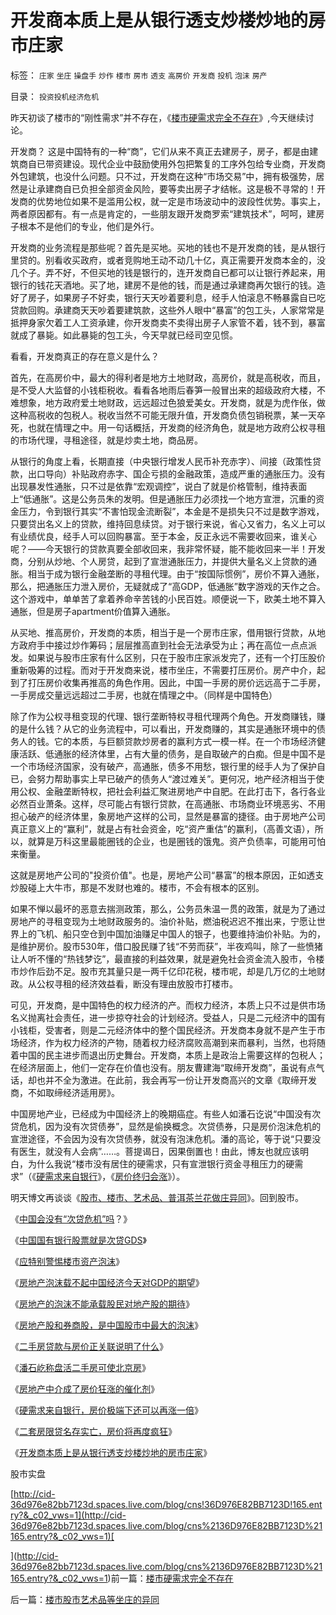 # 开发商本质上是从银行透支炒楼炒地的房市庄家

标签： `庄家` `坐庄` `操盘手` `炒作` `楼市` `房市` `透支` `高房价` `开发商` `投机` `泡沫` `房产` 

目录： `投资投机经济危机`

昨天初谈了楼市的“刚性需求”并不存在，《[楼市硬需求完全不存在](../../../2008/8/4/楼市硬需求完全不存在.md)》,今天继续讨论。



开发商？
这是中国特有的一种“商”，它们从来不真正去建房子，房子，都是由建筑商自已带资建设。现代企业中鼓励使用外包把繁复的工序外包给专业商，开发商外包建筑，也没什么问题。只不过，开发商在这种“市场交易”中，拥有极强势，居然是让承建商自已负担全部资金风险，要等卖出房子才结帐。这是极不寻常的！开发商的优势地位如果不是滥用公权，就一定是市场波动中的波段性优势。事实上，两者原因都有。有一点是肯定的，一些朋友跟开发商罗索“建筑技术”，呵呵，建房子根本不是他们的专业，他们是外行。



开发商的业务流程是那些呢？首先是买地。买地的钱也不是开发商的钱，是从银行里贷的。别看收买政府，或者竞购地王动不动几十亿，真正需要开发商本金的，没几个子。弄不好，不但买地的钱是银行的，连开发商自已都可以让银行养起来，用银行的钱花天酒地。买了地，建房不是他的钱，而是通过承建商再欠银行的钱。造好了房子，如果房子不好卖，银行天天吵着要利息，经手人怕滚息不畅暴露自已吃贷款回购。承建商天天吵着要建筑款，这些外人眼中“暴富”的包工头，人家常常是抵押身家欠着工人工资承建，你开发商卖不卖得出房子人家管不着，钱不到，暴富就成了暴毙。如此暴毙的包工头，今天早就已经司空见惯。



看看，开发商真正的存在意义是什么？



首先，在高房价中，最大的得利者是地方土地财政，高房价，就是高税收，而且，是不受人大监督的小钱柜税收。看看各地雨后春笋一般冒出来的超级政府大楼，不难想象，地方政府爱土地财政，远远超过色狼爱美女。开发商，就是为虎作伥，做这种高税收的包税人。税收当然不可能无限升值，开发商负债包销税票，某一天卒死，也就在情理之中。用一句话概括，开发商的经济角色，就是地方政府公权寻租的市场代理，寻租途径，就是炒卖土地，商品房。



从银行的角度上看，长期直接（中央银行增发人民币补充赤字）、间接（政策性贷款，出口导向）补贴政府赤字、国企亏损的金融政策，造成严重的通胀压力。没有出现暴发性通胀，只不过是依靠“宏观调控”，说白了就是价格管制，维持表面上“低通胀”。这是公务员朱的发明。但是通胀压力必须找一个地方宣泄，沉重的资金压力，令到银行其实“不害怕现金流断裂”，本金是不是损失只不过是数字游戏，只要贷出名义上的贷款，维持回息续贷。对于银行来说，省心又省力，名义上可以有业绩优良，经手人可以回购暴富。至于本金，反正永远不需要收回来，谁关心呢？——今天银行的贷款真要全部收回来，我非常怀疑，能不能收回来一半！开发商，分别从炒地、个人房贷，起到了宣泄通胀压力，并提供大量名义上贷款的通胀。相当于成为银行金融垄断的寻租代理。由于“按国际惯例”，房价不算入通胀，那么，把通胀压力泄入房价，无疑就成了“高GDP，低通胀”数字游戏的天作之合。这个游戏中，单单苦了拿着养命辛苦钱的小民百姓。顺便说一下，欧美土地不算入通胀，但是房子apartment价值算入通胀。



从买地、推高房价，开发商的本质，相当于是一个房市庄家，借用银行贷款，从地方政府手中接过炒作筹码；层层推高直到社会无法承受为止；再在高位一点点派发。如果说与股市庄家有什么区别，只在于股市庄家派发完了，还有一个打压股价重新吸筹的过程。而对于开发商来说，楼市坐庄，不需要打压房价。房产中介，起到了打压房价收集再推高的角色作用。因此，中国一手房的房价远远高于二手房，一手房成交量远远超过二手房，也就在情理之中。（同样是中国特色）



除了作为公权寻租变现的代理、银行垄断特权寻租代理两个角色。开发商赚钱，赚的是什么钱？从它的业务流程中，可以看出，开发商赚的，其实是通胀环境中的债务人的钱。它的本质，与巨额贷款炒房者的赢利方式一模一样。在一个市场经济健康活跃、低通胀的经济体里，占有大量的债务，是自取破产的白痴。但是中国不是一个市场经济国家，没有破产，高通胀，债多不用愁，银行里的经手人为了保护自已，会努力帮助事实上早已破产的债务人“渡过难关”。更何况，地产经济相当于使用公权、金融垄断特权，把社会利益汇聚进房地产中自肥。在此打击下，各行各业必然百业萧条。这样，尽可能占有银行贷款，在高通胀、市场商业环境恶劣、不用担心破产的经济体里，象房地产这样的公司，显然是暴富的捷径。由于房地产公司真正意义上的“赢利”，就是占有社会资金，吃“资产重估”的赢利，（高善文语），所以，就算是万科这里最能圈钱的企业，也是圈钱的饿鬼。资产负债率，可能用可怕来衡量。



这就是房地产公司的"投资价值"。也是，房地产公司“暴富”的根本原因，正如透支炒股碰上大牛市，那是不发财也难的。楼市，不会有根本的区别。



如果不惮以最坏的恶意去揣测政策，那么，公务员朱温一贯的政策，就是为了通过房地产的寻租变现为土地财政服务的。油价补贴，燃油税迟迟不推出来，宁愿让世界上的飞机、船只空仓到中国加油赚足中国人的银子，也要维持油价补贴。为的，是维护房价。股市530年，借口股民赚了钱“不劳而获”，半夜鸡叫，除了一些愤猪让人听不懂的“热钱梦讫”，最直接的利益效果，就是避免社会资金流入股市，令楼市炒作后劲不足。股市充其量只是一两千亿印花税，楼市呢，却是几万亿的土地财政。从公权寻租的经济效益看，断没有理由放股市打楼市。



可见，开发商，是中国特色的权力经济的产。而权力经济，本质上只不过是供市场名义抛离社会责任，进一步掠夺社会的计划经济。受益人，只是二元经济中的国有小钱柜，受害者，则是二元经济体中的整个国民经济。开发商本身就不是产生于市场经济，作为权力经济的产物，随着权力经济腐败高潮到来而暴利，当然，也将随着中国的民主进步而退出历史舞台。开发商，本质上是政治上需要这样的包税人；在经济层面上，他们一定存在价值也没有。朋友曹建海“取缔开发商”，虽说有点气话，却也并不全为激进。在此前，我会再写一份让开发商高兴的文章《取缔开发商，不如取缔经济适用房》。



中国房地产业，已经成为中国经济上的晚期癌症。有些人如潘石讫说“中国没有次贷危机，因为没有次贷债券”，显然是偷换概念。次贷债券，只是房价泡沫危机的宣泄途径，不会因为没有次贷债券，就没有泡沫危机。潘的高论，等于说“只要没有医生，就没有人会病”……。菩提谒日，因果倒置也！由此，博友也就应该明白，为什么我说“楼市没有居住的硬需求，只有宣泄银行资金寻租压力的硬需求”（《[硬需求来自银行](../../../2008/5/27/硬需求来自银行信贷任务，房价极端下还可以再涨一倍.md)》，《[房价终归会涨](../../../2008/6/8/天地良心！房价终究会涨的.md)》）。



明天博文再谈谈《[股市、楼市、艺术品、普洱茶兰花做庄异同](../../../2008/8/6/楼市股市艺术品等坐庄的异同.md)》。回到股市。



《[中国会没有“次贷危机”吗](../../../2008/12/3/中国会没有“次贷危机”吗？.md)？》

《[中国国有银行股票就是次贷GDS](../../../2007/8/29/更严重的次贷危机离中国并不远.md)》

《[应特别警惕楼市资产泡沫](../../../2007/8/29/樊纲：应特别警惕股市和楼市资产泡沫.md)》

《[房地产泡沫载不起中国经济今天对GDP的期望](../../../2007/8/28/房地产泡沫载不起中国经济今天对GDP的期望.md)》

《[房地产的泡沫不能承载股民对地产股的期待](../../../2007/8/29/房地产的泡沫不能承载股民对地产股的期待.md)》

《[房地产股和券商股，是中国股市中最大的泡沫](../../../2007/8/31/房地产股和券商股，是中国股市中最大的泡沫.md)》

《[二手房贷款与房价正关联说明了什么](../../../2007/8/31/中介和二手房是高房价操纵中的重要一环.md)》

《[潘石屹称盘活二手房可使北京房](../../../2008/1/20/二手房减免交易税可使北京房价降一半.md)》

《[房地产中介成了房价狂涨的催化剂](../../../2007/9/30/房地产中介成了房价狂涨的催化剂.md)》

《[硬需求来自银行，房价极端下还可以再涨一倍](../../../2008/5/27/硬需求来自银行信贷任务，房价极端下还可以再涨一倍.md)》

《[二套房限贷名存实亡，房价将再度疯狂](../../../2007/10/13/二套房限贷何时名存实亡，房价何日再度疯狂.md)》

《[开发商本质上是从银行透支炒楼炒地的房市庄家](../../../2008/8/5/开发商本质上是从银行透支炒楼炒地的房市庄家.md)》



股市实盘

[http://cid-36d976e82bb7123d.spaces.live.com/blog/cns!36D976E82BB7123D!165.entry?&_c02_vws=1](http://cid-36d976e82bb7123d.spaces.live.com/blog/cns%2136D976E82BB7123D%21165.entry?&_c02_vws=1)[

](http://cid-36d976e82bb7123d.spaces.live.com/blog/cns%2136D976E82BB7123D%21165.entry?&_c02_vws=1)前一篇：[楼市硬需求完全不存在](../../../2008/8/4/楼市硬需求完全不存在.md)

后一篇：[楼市股市艺术品等坐庄的异同](../../../2008/8/6/楼市股市艺术品等坐庄的异同.md)